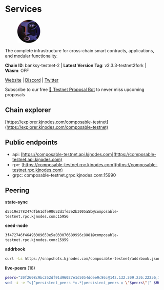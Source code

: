 # Services

<figure><img src="https://raw.githubusercontent.com/kj89/cosmos-images/main/logos/composable.png" alt=""><figcaption></figcaption></figure>

The complete infrastructure for cross-chain smart  contracts, applications, and modular functionality.

**Chain ID**: banksy-testnet-2 | **Latest Version Tag**: v2.3.3-testnet2fork | **Wasm**: OFF

[Website](https://www.composable.finance) | [Discord](https://discord.gg/composable) | [Twitter](https://twitter.com/ComposableFin)



Subscribe to our free [🤖 Testnet Proposal Bot](https://t.me/kjnodes_testnet_proposal_bot) to never miss upcoming proposals


## Chain explorer
[https://explorer.kjnodes.com/composable-testnet](https://explorer.kjnodes.com/composable-testnet)

## Public endpoints

* api: [https://composable-testnet.api.kjnodes.com](https://composable-testnet.api.kjnodes.com)
* rpc: [https://composable-testnet.rpc.kjnodes.com](https://composable-testnet.rpc.kjnodes.com)
* grpc: composable-testnet.grpc.kjnodes.com:15990

## Peering

**state-sync**

```text
d5519e378247dfb61dfe90652d1fe3e2b3005a5b@composable-testnet.rpc.kjnodes.com:15956
```

**seed-node**

```text
3f472746f46493309650e5a033076689996c8881@composable-testnet.rpc.kjnodes.com:15959
```

**addrbook**
```bash
curl -Ls https://snapshots.kjnodes.com/composable-testnet/addrbook.json > $HOME/.banksy/config/addrbook.json
```

**live-peers** (18)
```bash
peers="20f2608c9bc262df91d96027e1d5054ddee9c86c@142.132.209.236:22256,154ca7686d9e503736292778901b0ebcadfcaea6@88.99.3.158:22256,e6aa2a81f4b48b99d4d3f2ecd7739596af56d34d@148.113.143.196:26656,156d57dfe94634eaba1c30f9ec2ce5ccee8410e1@65.21.88.12:2000,d5519e378247dfb61dfe90652d1fe3e2b3005a5b@65.109.68.190:15956,f5fe55ea62334c68d08e6565794fe5c472936bf8@95.217.57.232:56656,eba3bc4613f3dac61201374ce09bee1fad00dc54@51.91.219.141:44003,fe82bb3e15e4cee715f47a9ccb925134b9131669@46.4.213.193:26656,8859e665f2eca25da78aaf4d2e541407885b08d8@5.78.72.11:26656,7521d65a4102259fa26816383fea2f8f21a3b1ea@65.109.116.21:11154,698a0903e3b181c5ac1bad343e62a1fccfe1d10a@89.58.16.33:15956,17ef33af803d45dff5eb164c655ea3aa4b4fa147@75.119.135.34:15656,2ca32b1aba0208008738ddefe44d5239bef2e894@95.217.144.107:22256,7fc16efbb3e56d81245a0828198d580b3f246f58@51.91.30.173:3000,872c8a78a17a24d6f44e1126c46ef52069c7bb18@65.109.80.150:2630,0ae432ac467abe0dab936175ce39b413fee1756c@65.109.155.238:31656,a7fdc284303bc4a8e62782e2e8f81008ea45a2b2@5.161.104.182:26656,5c2a752c9b1952dbed075c56c600c3a79b58c395@185.16.39.172:26976"
sed -i -e "s|^persistent_peers *=.*|persistent_peers = \"$peers\"|" $HOME/.banksy/config/config.toml
```
